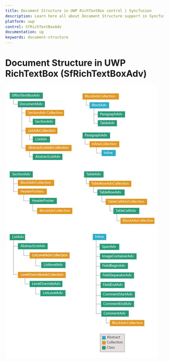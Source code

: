 ```yaml
---
title: Document Structure in UWP RichTextBox control | Syncfusion
description: Learn here all about Document Structure support in Syncfusion UWP RichTextBox (SfRichTextBoxAdv) control and more.
platform: uwp
control: SfRichTextBoxAdv
documentation: ug
keywords: document-structure
---
```

# Document Structure in UWP RichTextBox (SfRichTextBoxAdv)

![Document-Structure_img1](Document-Structure_images/Document-Structure_img1.jpeg)

